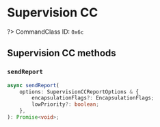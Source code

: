 # Supervision CC

?> CommandClass ID: `0x6c`

## Supervision CC methods

### `sendReport`

```ts
async sendReport(
	options: SupervisionCCReportOptions & {
		encapsulationFlags?: EncapsulationFlags;
		lowPriority?: boolean;
	},
): Promise<void>;
```
